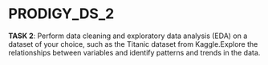# PRODIGY_DS_2

**TASK 2**: Perform data cleaning and exploratory data analysis (EDA) on a dataset of your choice, such as the Titanic dataset from Kaggle.Explore the relationships between variables and identify patterns and trends in the data.
